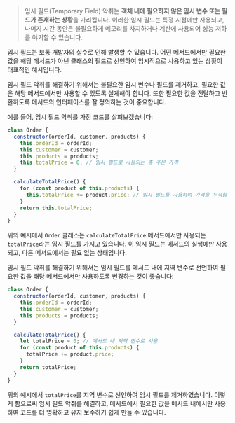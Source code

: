 > 임시 필드(Temporary Field) 악취는 **객체 내에 필요하지 않은 임시 변수 또는 필드가 존재하는 상황**을 가리킵니다. 이러한 임시 필드는 특정 시점에만 사용되고, 나머지 시간 동안은 불필요하게 메모리를 차지하거나 계산에 사용되어 성능 저하를 야기할 수 있습니다.

임시 필드는 보통 개발자의 실수로 인해 발생할 수 있습니다. 어떤 메서드에서만 필요한 값을 해당 메서드가 아닌 클래스의 필드로 선언하여 임시적으로 사용하고 있는 상황이 대표적인 예시입니다.

임시 필드 악취를 해결하기 위해서는 불필요한 임시 변수나 필드를 제거하고, 필요한 값은 해당 메서드에서만 사용할 수 있도록 설계해야 합니다. 또한 필요한 값을 전달하고 반환하도록 메서드의 인터페이스를 잘 정의하는 것이 중요합니다.

예를 들어, 임시 필드 악취를 가진 코드를 살펴보겠습니다:

```js
class Order {
  constructor(orderId, customer, products) {
    this.orderId = orderId;
    this.customer = customer;
    this.products = products;
    this.totalPrice = 0; // 임시 필드로 사용되는 총 주문 가격
  }

  calculateTotalPrice() {
    for (const product of this.products) {
      this.totalPrice += product.price; // 임시 필드를 사용하여 가격을 누적함
    }
    return this.totalPrice;
  }
}
```

위의 예시에서 `Order` 클래스는 `calculateTotalPrice` 메서드에서만 사용되는 `totalPrice`라는 임시 필드를 가지고 있습니다. 이 임시 필드는 메서드의 실행에만 사용되고, 다른 메서드에서는 필요 없는 상태입니다.

임시 필드 악취를 해결하기 위해서는 임시 필드를 메서드 내에 지역 변수로 선언하여 필요한 값을 해당 메서드에서만 사용하도록 변경하는 것이 좋습니다:

```js
class Order {
  constructor(orderId, customer, products) {
    this.orderId = orderId;
    this.customer = customer;
    this.products = products;
  }

  calculateTotalPrice() {
    let totalPrice = 0; // 메서드 내 지역 변수로 사용
    for (const product of this.products) {
      totalPrice += product.price;
    }
    return totalPrice;
  }
}
```

위의 예시에서 `totalPrice`를 지역 변수로 선언하여 임시 필드를 제거하였습니다. 이렇게 함으로써 임시 필드 악취를 해결하고, 메서드에서 필요한 값을 메서드 내에서만 사용하여 코드를 더 명확하고 유지 보수하기 쉽게 만들 수 있습니다.